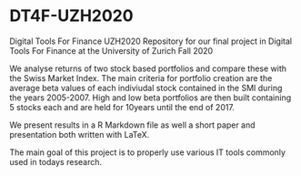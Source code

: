 # DT4F-UZH2020
Digital Tools For Finance UZH2020
Repository for our final project in Digital Tools For Finance at the University of Zurich Fall 2020


We analyse returns of two stock based portfolios and compare these with the Swiss Market Index. 
The main criteria for portfolio creation are the average beta values of each indiviudal stock contained in the SMI during the years 2005-2007.
High and low beta portfolios are then built containing 5 stocks each and are held for 10years until the end of 2017. 

We present results in a R Markdown file as well a short paper and presentation both written with LaTeX.

The main goal of this project is to properly use various IT tools commonly used in todays research. 
